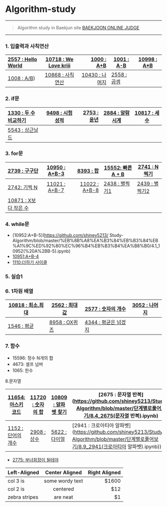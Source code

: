 # Algorithm-study

---

> Algorithm study in Baekjun site
> [BAEKJOON ONLINE JUDGE](https://www.acmicpc.net/)
>

---
### 1. 입출력과 사칙연산

| [2557 : Hello World](https://github.com/shiney5213/Algorithm-study/blob/master/단계별로풀어보기/1.1_2557_HellloWorld.py) | [10718 : We Love kriii](https://github.com/shiney5213/Algorithm-study/blob/master/단계별로풀어보기/1.2_10718_WeLoveKriii.py) | [1000 : A+B](https://github.com/shiney5213/Algorithm-study/blob/master/단계별로풀어보기/1.3_1000_A%2BB.py) |    [1001 : A-B](https://github.com/shiney5213/Algorithm-study/blob/master/단계별로풀어보기/1.4-1001_A-B.py)   |    [10998 : A*B](https://github.com/shiney5213/Algorithm-study/blob/master/단계별로풀어보기/1.5_10998_AXB.py)   |
| :----------------------------------------------------------- | :----------------------------------------------------------: | -----------------------------------------------------------: | ---- | ---- |
|  [1008 : A/B](https://github.com/shiney5213/Algorithm-study/blob/master/단계별로풀어보기/1.6_1008_A%B.ipynb)) |  [10868 : 사칙연산](https://github.com/shiney5213/Algorithm-study/blob/master/단계별로풀어보기/1.7_10869_calculator.py) | [10430 : 나머지](https://github.com/shiney5213/Algorithm-study/blob/master/단계별로풀어보기/1.8_10430.py) | [2558 : 곱셈](https://github.com/shiney5213/Algorithm-study/blob/master/단계별로풀어보기/1.9_2558(%EA%B3%B1%EC%85%88).ipynb) |      |      |


### 2. if문

| [1330 : 두 수 비교하기](https://github.com/shiney5213/Algorithm-study/blob/master/단계별로풀어보기/2.1_1330(%EB%91%90%20%EC%88%98%20%EB%B9%84%EA%B5%90%ED%95%98%EA%B8%B0).ipynb) | [9498 : 시험 성적](https://github.com/shiney5213/Algorithm-study/blob/master/단계별로풀어보기/2.2_9498(%EC%8B%9C%ED%97%98%EC%84%B1%EC%A0%81).ipynb) | [2753 : 윤년](https://github.com/shiney5213/Algorithm-study/blob/master/단계별로풀어보기/2.3_2753(%EC%9C%A4%EB%85%84).ipynb) |   [2884 : 알람시계](https://github.com/shiney5213/Algorithm-study/blob/master/단계별로풀어보기/2.3_2884(%EC%95%8C%EB%9E%8C%20%EC%8B%9C%EA%B3%84).ipynb)    |    [10817 : 세 수](https://github.com/shiney5213/Algorithm-study/blob/master/단계별로풀어보기/2.5_10817(%EC%84%B8%20%EC%88%98).ipynb)    |
| :----------------------------------------------------------- | :----------------------------------------------------------: | -----------------------------------------------------------: | ---- | ---- |
| [5543 : 상근날드](https://github.com/shiney5213/Algorithm-study/blob/master/단계별로풀어보기/2.4_5543(상근날드).ipynb) |      |      |


### 3. for문
| [2739 : 구구단](https://github.com/shiney5213/Algorithm-study/blob/master/python/3.1_2739(%EA%B5%AC%EA%B5%AC%EB%8B%A8).ipynb) | [10950 : A+B-3](https://github.com/shiney5213/Algorithm-study/blob/master/단계별로풀어보기/3.2_10950(A%2BB-3).ipynb) | [8393 : 합](https://github.com/shiney5213/Algorithm-study/blob/master/단계별로풀어보기/3.3_8393(합).ipynb) | [15552: 빠른 A + B](https://github.com/shiney5213/Algorithm-study/blob/master/단계별로풀어보기/3.4_15552(빠른A%2BB).ipynb) | [2741 : N찍기](https://github.com/shiney5213/Algorithm-study/blob/master/단계별로풀어보기/3.5_2741(찍기N).ipynb) |
| :----------------------------------------------------------- | :----------------------------------------------------------: | -----------------------------------------------------------: | ------------------------------------------------------------ | ------------------------------------------------------------ |
| [2742: 기찍 N](https://github.com/shiney5213/Algorithm-study/blob/master/단계별로풀어보기/3.6_2742(기찍N).ipynb)    | [11021 : A+B-7](https://github.com/shiney5213/Algorithm-study/blob/master/단계별로풀어보기/3.7_11021(A%2BB-7).ipynb) | [11022 : A+B-8](https://github.com/shiney5213/Algorithm-study/blob/master/단계별로풀어보기/3.8_11022(A%2BB-8).ipynb) | [2438 : 별찍기1](https://github.com/shiney5213/Algorithm-study/blob/master/단계별로풀어보기/3.9_2438(별찍기1).ipynb) |  [2439 : 별찍기2](https://github.com/shiney5213/Algorithm-study/blob/master/단계별로풀어보기/3.10_2439(별찍기2).ipynb) |
|[10871 : X보다 작은 수](https://github.com/shiney5213/Algorithm-study/blob/master/단계별로풀어보기/3.10_2439(별찍기2).ipynb) |                                                              |                                                              |                                                              |

### 4. while문

- [10952:A+B-5](https://github.com/shiney5213/
      Study-Algorithm/blob/master/%EB%8B%A8%EA%B3%84%EB%B3%84%EB%A1%9C%ED%92%80%EC%96%B4%EB%B3%B4%EA%B8%B0/4.1_10952(%20A%2BB-5).ipynb) 
- [10951:A+B-4](https://github.com/shiney5213/Study-Algorithm/blob/master/%EB%8B%A8%EA%B3%84%EB%B3%84%EB%A1%9C%ED%92%80%EC%96%B4%EB%B3%B4%EA%B8%B0/4.2_10951(%20A%2BB-4).ipynb) 
- [1110:더하기 사이클](https://github.com/shiney5213/Study-Algorithm/blob/master/%EB%8B%A8%EA%B3%84%EB%B3%84%EB%A1%9C%ED%92%80%EC%96%B4%EB%B3%B4%EA%B8%B0/4.3_1110(%EB%8D%94%ED%95%98%EA%B8%B0%EC%82%AC%EC%9D%B4%ED%81%B4).ipynb) 

### 5. 실습1


### 6. 1차원 배열

| [10818 : 최소,최대](https://github.com/shiney5213/Study-Algorithm/blob/master/단계별로풀어보기/5.1_10818(최소%2C최대).ipynb) | [2562 : 최대값](https://github.com/shiney5213/Study-Algorithm/blob/master/단계별로풀어보기/5.2_2562(최댓값).ipynb) | [2577 : 숫자의 개수](https://github.com/shiney5213/Study-Algorithm/blob/master/단계별로풀어보기/5.3_2577(숫자의개수).ipynb) | [3052 : 나머지](https://github.com/shiney5213/Study-Algorithm/blob/master/단계별로풀어보기/5.4_3052(나머지).ipynb) |
| ------------------------------------------------------------ | ------------------------------------------------------------ | ------------------------------------------------------------ | ------------------------------------------------------------ |
| [1546 : 평균](https://github.com/shiney5213/Study-Algorithm/blob/master/단계별로풀어보기/5.5_1546(평균).ipynb) | [8958 : OX퀴즈](https://github.com/shiney5213/Study-Algorithm/blob/master/단계별로풀어보기/5.6_8958(OX퀴즈).ipynb) | [4344 : 평균은 넘겠지](https://github.com/shiney5213/Study-Algorithm/blob/master/단계별로풀어보기/5.7_4344(평균은넘겠지).ipynb) |                                                              |

### 7. 함수

- 15596: 정수 N개의 합
- 4673: 셀프 넘버
- 1065: 한수

8.문자열

| [11654: 아스키코드](https://github.com/shiney5213/Study-Algorithm/blob/master/단계별로풀어보기/8.1_11654(아스키코드).ipynb) | [11720 : 숫자의 합](https://github.com/shiney5213/Study-Algorithm/blob/master/단계별로풀어보기/8.2_11720(숫자의합).ipynb)| [10809 : 알파벳 찾기](https://github.com/shiney5213/Study-Algorithm/blob/master/단계별로풀어보기/8.3_10809(알파벳찾기).ipynb) | [2675 : 문자열 반복](https://github.com/shiney5213/Study-Algorithm/blob/master/단계별로풀어보기/8.4_2675(문자열 반복).ipynb) | [1157 : 단어 공부](https://github.com/shiney5213/Study-Algorithm/blob/master/단계별로풀어보기/8.5_1157(단어공부).ipynb)) |
| ------------------------------------------------------------ | ------------------------------------------------------------ | ------------------------------------------------------------ | ------------------------------------------------------------ | ------------------------------------------------------------ |
| [1152 : 단어의 개수](https://github.com/shiney5213/Study-Algorithm/blob/master/단계별로풀어보기/8.6_1152(단어의개수).ipynb) | [2908 : 상수](https://github.com/shiney5213/Study-Algorithm/blob/master/단계별로풀어보기/8.7_2908(상수).ipynb) | [5622 : 다이얼](https://github.com/shiney5213/Study-Algorithm/blob/master/단계별로풀어보기/8.8_5622(다이얼).ipynb) | [2941 : 크로아티아 알파벳](https://github.com/shiney5213/Study-Algorithm/blob/master/단계별로풀어보기/8.9_2941(크로아티아 알파벳).ipynb)) | [1316 : 그룹 단어 체커 ](https://github.com/shiney5213/Study-Algorithm/blob/master/%EB%8B%A8%EA%B3%84%EB%B3%84%EB%A1%9C%ED%92%80%EC%96%B4%EB%B3%B4%EA%B8%B0/8.10_1316(%EA%B7%B8%EB%A3%B9%EB%8B%A8%EC%96%B4%EC%B2%B4%EC%BB%A4).ipynb)                                       |






- [2775: 부녀회장이 될테야](https://www.acmicpc.net/problem/2775)


| Left-Aligned  | Center Aligned  | Right Aligned |
| :------------ |:---------------:| -----:|
| col 3 is      | some wordy text | $1600 |
| col 2 is      | centered        |   $12 |
| zebra stripes | are neat        |    $1 |







